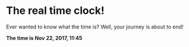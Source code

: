 # The real time clock!

Ever wanted to know what the time is? Well, your journey is about to end!

**The time is Nov 22, 2017, 11:45**